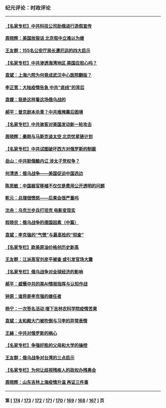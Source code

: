 ### 纪元评论：时政评论
---
#### [【名家专栏】中共科技公司助俄进行造假宣传](../../pages/nsc1025/n13647728.md) 
#### [周晓辉：美国放狠话 北京假中立难以为继](../../pages/nsc1025/n13647931.md) 
#### [王友群：155名公安厅局长遭厄运的四大启示](../../pages/nsc1025/n13646314.md) 
#### [【名家专栏】中共渗透海湾地区 美国应担心吗？](../../pages/nsc1025/n13642995.md) 
#### [袁斌：上海六院为何竟成武汉中心医院翻版？](../../pages/nsc1025/n13647348.md) 
#### [李正宽：大陆疫情告急 中共“底线”的背后](../../pages/nsc1025/n13647062.md) 
#### [袁媛：我是这样看这场俄乌战的](../../pages/nsc1025/n13644892.md) 
#### [郝平：普京剧本杀青？中共难掩幕后困境](../../pages/nsc1025/n13646007.md) 
#### [【名家专栏】中共骇客对美国发动新一轮攻击](../../pages/nsc1025/n13645363.md) 
#### [周晓辉：秦刚与马斯克谈太空 北京忧星链计划](../../pages/nsc1025/n13645803.md) 
#### [【名家专栏】中共试图破坏西方对俄罗斯的制裁](../../pages/nsc1025/n13645427.md) 
#### [岳山：中共挺俄酿内讧 涉太子党权争？](../../pages/nsc1025/n13645429.md) 
#### [何清涟：俄乌战争——美国促迫中国选边](../../pages/nsc1025/n13645170.md) 
#### [陈思敏：中国器官移植不仅仅是费用公开透明的问题](../../pages/nsc1025/n13644267.md) 
#### [乾元：总理很愤怒——后果会很严重吗](../../pages/nsc1025/n13644465.md) 
#### [沈舟：乌克兰步兵打坦克 电影变现实](../../pages/nsc1025/n13643800.md) 
#### [程晓农：俄乌战争的德国因素（中篇）](../../pages/nsc1025/n13643659.md) 
#### [袁斌：李克强的“气愤”与最高检的“彻查”](../../pages/nsc1025/n13643564.md) 
#### [【名家专栏】欧美原油价格创历史新高](../../pages/nsc1025/n13643180.md) 
#### [王友群：江派高官刘彦平被查 或引发官场大震](../../pages/nsc1025/n13642130.md) 
#### [【名家专栏】俄乌战争对全球经济的影响](../../pages/nsc1025/n13641373.md) 
#### [郝平：威慑中共的美AI情报指挥与认知作战](../../pages/nsc1025/n13641653.md) 
#### [钟原：谁将是李克强的继任者](../../pages/nsc1025/n13640568.md) 
#### [杨宁：一次签名活动 埋下吉林农科学院疫情苦果](../../pages/nsc1025/n13641197.md) 
#### [袁斌：太和殿大门被吹倒与习李的异常表情](../../pages/nsc1025/n13641017.md) 
#### [王赫：中共对俄罗斯的祸心](../../pages/nsc1025/n13640190.md) 
#### [【名家专栏】争强好胜的父母和大学的操控](../../pages/nsc1025/n13639354.md) 
#### [王友群：俄乌战争对台湾的三点启示](../../pages/nsc1025/n13637716.md) 
#### [【名家专栏】为何让歧视残疾人的政权办残奥会](../../pages/nsc1025/n13639359.md) 
#### [周晓辉：山东吉林上海疫情升温 再证三件事](../../pages/nsc1025/n13639756.md) 

---
#### 第 [ [174](./174.md) / [173](./173.md) / [172](./172.md) / [171](./171.md) / [170](./170.md) / [169](./169.md) / [168](./168.md) / [167](./167.md) ] 页
